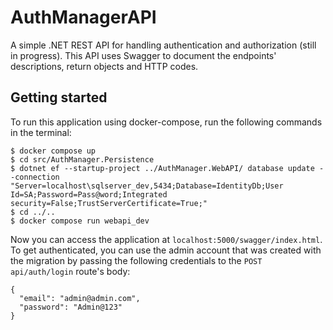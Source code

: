 # AuthManagerAPI
A simple .NET REST API for handling authentication and authorization (still in progress). This API uses Swagger to document the endpoints' descriptions, return objects and HTTP codes.

## Getting started
To run this application using docker-compose, run the following commands in the terminal:

```
$ docker compose up
$ cd src/AuthManager.Persistence
$ dotnet ef --startup-project ../AuthManager.WebAPI/ database update --connection "Server=localhost\sqlserver_dev,5434;Database=IdentityDb;User Id=SA;Password=Pass@word;Integrated security=False;TrustServerCertificate=True;"
$ cd ../..
$ docker compose run webapi_dev
```

Now you can access the application at `localhost:5000/swagger/index.html`. 
To get authenticated, you can use the admin account that was created with the migration by passing the following credentials to the `POST api/auth/login` route's body:
```
{
  "email": "admin@admin.com",
  "password": "Admin@123"
}
```
